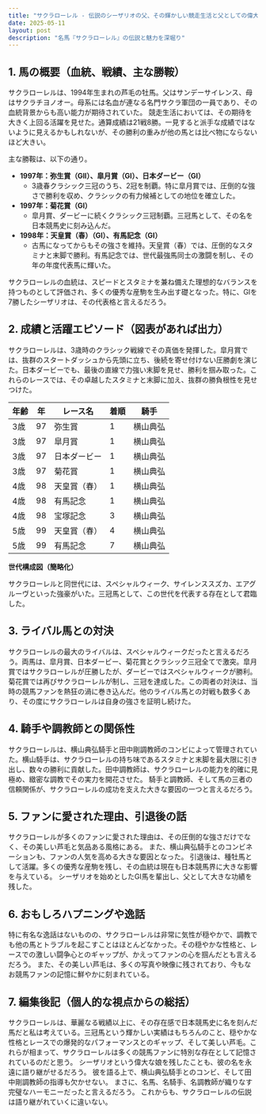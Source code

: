 ```yaml
---
title: "サクラローレル - 伝説のシーザリオの父、その輝かしい競走生活と父としての偉大さ"
date: 2025-05-11
layout: post
description: "名馬『サクラローレル』の伝説と魅力を深堀り"
---
```


## 1. 馬の概要（血統、戦績、主な勝鞍）

サクラローレルは、1994年生まれの芦毛の牡馬。父はサンデーサイレンス、母はサクラチヨノオー。母系には名血が連なる名門サクラ軍団の一員であり、その血統背景からも高い能力が期待されていた。  競走生活においては、その期待を大きく上回る活躍を見せた。通算成績は21戦8勝。一見すると派手な成績ではないように見えるかもしれないが、その勝利の重みが他の馬とは比べ物にならないほど大きい。

主な勝鞍は、以下の通り。

* **1997年：弥生賞（GII）、皐月賞（GI）、日本ダービー（GI）**
    - 3歳春クラシック三冠のうち、2冠を制覇。特に皐月賞では、圧倒的な強さで勝利を収め、クラシックの有力候補としての地位を確立した。
* **1997年：菊花賞（GI）**
    - 皐月賞、ダービーに続くクラシック三冠制覇。三冠馬として、その名を日本競馬史に刻み込んだ。
* **1998年：天皇賞（春）（GI）、有馬記念（GI）**
    - 古馬になってからもその強さを維持。天皇賞（春）では、圧倒的なスタミナと末脚で勝利。有馬記念では、世代最強馬同士の激闘を制し、その年の年度代表馬に輝いた。


サクラローレルの血統は、スピードとスタミナを兼ね備えた理想的なバランスを持つものとして評価され、多くの優秀な産駒を生み出す礎となった。特に、GIを7勝したシーザリオは、その代表格と言えるだろう。


## 2. 成績と活躍エピソード（図表があれば出力）

サクラローレルは、3歳時のクラシック戦線でその真価を発揮した。皐月賞では、抜群のスタートダッシュから先頭に立ち、後続を寄せ付けない圧勝劇を演じた。日本ダービーでも、最後の直線で力強い末脚を見せ、勝利を掴み取った。これらのレースでは、その卓越したスタミナと末脚に加え、抜群の勝負根性を見せつけた。

| 年齢 | 年 | レース名             | 着順 | 騎手      |
|-----|----|----------------------|-----|-----------|
| 3歳 | 97 | 弥生賞               | 1   | 横山典弘   |
| 3歳 | 97 | 皐月賞               | 1   | 横山典弘   |
| 3歳 | 97 | 日本ダービー           | 1   | 横山典弘   |
| 3歳 | 97 | 菊花賞               | 1   | 横山典弘   |
| 4歳 | 98 | 天皇賞（春）         | 1   | 横山典弘   |
| 4歳 | 98 | 有馬記念             | 1   | 横山典弘   |
| 4歳 | 98 | 宝塚記念             | 3   | 横山典弘   |
| 5歳 | 99 | 天皇賞（春）         | 4   | 横山典弘   |
| 5歳 | 99 | 有馬記念             | 7   | 横山典弘   |


**世代構成図（簡略化）**

サクラローレルと同世代には、スペシャルウィーク、サイレンススズカ、エアグルーヴといった強豪がいた。三冠馬として、この世代を代表する存在として君臨した。


## 3. ライバル馬との対決

サクラローレルの最大のライバルは、スペシャルウィークだったと言えるだろう。両馬は、皐月賞、日本ダービー、菊花賞とクラシック三冠全てで激突。皐月賞ではサクラローレルが圧勝したが、ダービーではスペシャルウィークが勝利。菊花賞では再びサクラローレルが制し、三冠を達成した。この両者の対決は、当時の競馬ファンを熱狂の渦に巻き込んだ。他のライバル馬との対戦も数多くあり、その度にサクラローレルは自身の強さを証明し続けた。


## 4. 騎手や調教師との関係性

サクラローレルは、横山典弘騎手と田中剛調教師のコンビによって管理されていた。横山騎手は、サクラローレルの持ち味であるスタミナと末脚を最大限に引き出し、数々の勝利に貢献した。田中調教師は、サクラローレルの能力を的確に見極め、緻密な調教でその実力を開花させた。  騎手と調教師、そして馬の三者の信頼関係が、サクラローレルの成功を支えた大きな要因の一つと言えるだろう。


## 5. ファンに愛された理由、引退後の話

サクラローレルが多くのファンに愛された理由は、その圧倒的な強さだけでなく、その美しい芦毛と気品ある風格にある。  また、横山典弘騎手とのコンビネーションも、ファンの人気を高める大きな要因となった。  引退後は、種牡馬として活躍。多くの優秀な産駒を残し、その血統は現在も日本競馬界に大きな影響を与えている。  シーザリオを始めとしたGI馬を輩出し、父として大きな功績を残した。


## 6. おもしろハプニングや逸話

特に有名な逸話はないものの、サクラローレルは非常に気性が穏やかで、調教でも他の馬とトラブルを起こすことはほとんどなかった。その穏やかな性格と、レースでの激しい闘争心とのギャップが、かえってファンの心を掴んだとも言えるだろう。  また、その美しい芦毛は、多くの写真や映像に残されており、今もなお競馬ファンの記憶に鮮やかに刻まれている。


## 7. 編集後記（個人的な視点からの総括）

サクラローレルは、華麗なる戦績以上に、その存在感で日本競馬史に名を刻んだ馬だと私は考えている。三冠馬という輝かしい実績はもちろんのこと、穏やかな性格とレースでの爆発的なパフォーマンスとのギャップ、そして美しい芦毛。これらが相まって、サクラローレルは多くの競馬ファンに特別な存在として記憶されているのだと思う。  シーザリオという偉大な娘を残したことも、彼の名を永遠に語り継がせるだろう。  彼を語る上で、横山典弘騎手とのコンビ、そして田中剛調教師の指導も欠かせない。  まさに、名馬、名騎手、名調教師が織りなす完璧なハーモニーだったと言えるだろう。  これからも、サクラローレルの伝説は語り継がれていくに違いない。
